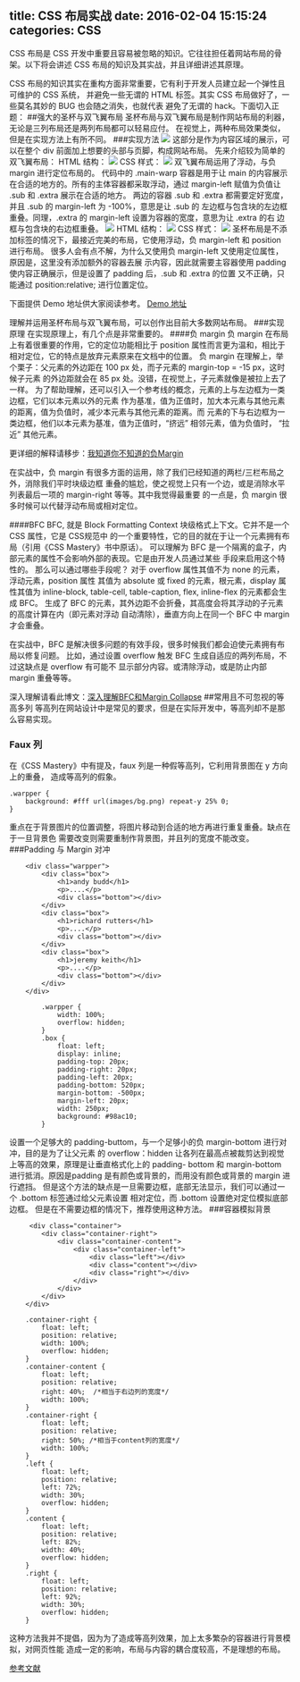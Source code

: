 ﻿title: CSS 布局实战
date: 2016-02-04 15:15:24
categories: CSS
---


CSS 布局是 CSS 开发中重要且容易被忽略的知识。它往往担任着网站布局的骨架。以下将会讲述 CSS 布局的知识及其实战，并且详细讲述其原理。
<!--more-->

CSS 布局的知识其实在重构方面非常重要，它有利于开发人员建立起一个弹性且可维护的 CSS 系统，
并避免一些无谓的 HTML 标签。其实 CSS 布局做好了，一些莫名其妙的 BUG 也会随之消失，也就代表
避免了无谓的 hack。下面切入正题：
##强大的圣杯与双飞翼布局
圣杯布局与双飞翼布局是制作网站布局的利器，无论是三列布局还是两列布局都可以轻易应付。
在视觉上，两种布局效果类似，但是在实现方法上有所不同。
###实现方法
![](http://7xns9g.com1.z0.glb.clouddn.com/shuangfeiyi.png)
这部分是作为内容区域的展示，可以在整个 div 前面加上想要的头部与页脚，构成网站布局。
先来介绍较为简单的双飞翼布局：
HTML 结构：
![](http://7xns9g.com1.z0.glb.clouddn.com/shuangfeiyicode.png)
CSS 样式：
![](http://7xns9g.com1.z0.glb.clouddn.com/shuangfeiyicss.png)
双飞翼布局运用了浮动，与负 margin 进行定位布局的。
代码中的 .main-warp 容器是用于让 main 的内容展示在合适的地方的。所有的主体容器都采取浮动，通过
margin-left 赋值为负值让 .sub 和 .extra 展示在合适的地方。
两边的容器 .sub 和 .extra 都需要定好宽度，并且 .sub 的 margin-left 为 -100%，意思是让 .sub 的
左边框与包含块的左边框重叠。同理，.extra 的 margin-left 设置为容器的宽度，意思为让 .extra 的右
边框与包含块的右边框重叠。
![](http://7xns9g.com1.z0.glb.clouddn.com/shengbei.png)
HTML 结构：
![](http://7xns9g.com1.z0.glb.clouddn.com/shengbeicode.png)
CSS 样式：
![](http://7xns9g.com1.z0.glb.clouddn.com/shengbeicss.png)
圣杯布局是不添加标签的情况下，最接近完美的布局，它使用浮动，负 margin-left 和 position 进行布局。
很多人会有点不解，为什么又使用负 margin-left 又使用定位属性，原因是，这里没有添加额外的容器去展
示内容，因此就需要主容器使用 padding 使内容正确展示，但是设置了 padding 后，.sub 和 .extra 的位置
又不正确，只能通过 position:relative; 进行位置定位。

下面提供 Demo 地址供大家阅读参考。
[Demo 地址](https://github.com/zhangxiang958/Task)

理解并运用圣杯布局与双飞翼布局，可以创作出目前大多数网站布局。
###实现原理
在实现原理上，有几个点是非常重要的。
####负 margin 
负 margin 在布局上有着很重要的作用，它的定位功能相比于 position 属性而言更为温和，相比于相对定位，它的特点是放弃元素原来在文档中的位置。
负 margin 在理解上，举个栗子：父元素的外边距在 100 px 处，而子元素的 margin-top = -15 px，这时候子元素
的外边距就会在 85 px 处。没错，在视觉上，子元素就像是被拉上去了一样。
为了帮助理解，还可以引入一个参考线的概念，元素的上与左边框为一类边框，它们以本元素以外的元素
作为基准，值为正值时，加大本元素与其他元素的距离，值为负值时，减少本元素与其他元素的距离。而
元素的下与右边框为一类边框，他们以本元素为基准，值为正值时，“挤远” 相邻元素，值为负值时，
“拉近” 其他元素。

更详细的解释请移步：[我知道你不知道的负Margin](http://www.hicss.net/i-know-you-do-not-know-the-negative-margin/)

在实战中，负 margin 有很多方面的运用，除了我们已经知道的两栏/三栏布局之外，消除我们平时块级边框
重叠的尴尬，使之视觉上只有一个边，或是消除水平列表最后一项的 margin-right 等等。其中我觉得最重要
的一点是，负 margin 很多时候可以代替浮动布局或相对定位。

####BFC
BFC, 就是 Block Formatting Context 块级格式上下文。它并不是一个 CSS 属性，它是 CSS规范中
的一个重要特性，它的目的就在于让一个元素拥有布局（引用《CSS Mastery》书中原话）。
可以理解为 BFC 是一个隔离的盒子，内部元素的属性不会影响外部的表现。它是由开发人员通过某些
手段来启用这个特性的。
那么可以通过哪些手段呢？ 对于 overflow 属性其值不为 none 的元素，浮动元素，position 属性
其值为 absolute 或 fixed 的元素，根元素，display 属性其值为 inline-block, table-cell, table-caption, flex, inline-flex 的元素都会生成 BFC。
生成了 BFC 的元素，其外边距不会折叠，其高度会将其浮动的子元素的高度计算在内（即元素对浮动
自动清除），垂直方向上在同一个 BFC 中 margin 才会重叠。

在实战中，BFC 是解决很多问题的有效手段，很多时候我们都会迫使元素拥有布局以修复问题。
比如，通过设置 overflow 触发 BFC 生成自适应的两列布局，不过这缺点是 overflow 有可能不
显示部分内容。或清除浮动，或是防止内部 margin 重叠等等。

深入理解请看此博文：[深入理解BFC和Margin Collapse](http://www.w3cplus.com/css/understanding-bfc-and-margin-collapse.html)
##常用且不可忽视的等高多列
等高列在网站设计中是常见的要求，但是在实际开发中，等高列却不是那么容易实现。
### Faux 列
在《CSS Mastery》中有提及，faux 列是一种假等高列，它利用背景图在 y 方向上的重叠，
造成等高列的假象。
```
.warpper {
    background: #fff url(images/bg.png) repeat-y 25% 0;
}
```
重点在于背景图片的位置调整，将图片移动到合适的地方再进行重复重叠。缺点在于一旦背景色
需要改变则需要重制作背景图，并且列的宽度不能改变。
###Padding 与 Margin 对冲
```
    <div class="warpper">
		<div class="box">
			<h1>andy budd</h1>
			<p>....</p>
			<div class="bottom"></div>
		</div>
		<div class="box">
			<h1>richard rutters</h1>
			<p>....</p>
			<div class="bottom"></div>
		</div>
		<div class="box">
			<h1>jeremy keith</h1>
			<p>....</p>
			<div class="bottom"></div>
		</div>
	</div>
```
```
        .warpper {
			width: 100%;
			overflow: hidden;
		}
		.box {
			float: left;
			display: inline;
			padding-top: 20px;
			padding-right: 20px;
			padding-left: 20px;
			padding-bottom: 520px;
			margin-bottom: -500px;
			margin-left: 20px;
			width: 250px;
			background: #98ac10;
		}
```
设置一个足够大的 padding-buttom，与一个足够小的负 margin-bottom 进行对冲，目的是为了让父元素
的 overflow：hidden 让各列在最高点被裁剪达到视觉上等高的效果，原理是让垂直格式化上的 padding-
bottom 和 margin-bottom 进行抵消。原因是padding 是有颜色或背景的，而用没有颜色或背景的 margin
进行遮挡。
但是这个方法的缺点是一旦需要边框，底部无法显示，我们可以通过一个 .bottom 标签通过给父元素设置
相对定位，而 .bottom 设置绝对定位模拟底部边框。
但是在不需要边框的情况下，推荐使用这种方法。
###容器模拟背景
```
     <div class="container">
        <div class="container-right">
            <div class="container-content">
                <div class="container-left">
                    <div class="left"></div>
                    <div class="content"></div>
                    <div class="right"></div>
                </div>
            </div>
        </div>
    </div>    
```
```
    .container-right {
        float: left;
        position: relative;
        width: 100%;
        overflow: hidden;
    }
    .container-content {
        float: left;
        position: relative;
        right: 40%;  /*相当于右边列的宽度*/
        width: 100%;
    }
    .container-right {
        float: left;
        position: relative;
        right: 50%; /*相当于content列的宽度*/
        width: 100%;
    }
    .left {
        float: left;
        position: relative;
        left: 72%;
        width: 30%;
        overflow: hidden;
    }
    .content {
        float: left;
        position: relative;
        left: 82%;
        width: 40%;
        overflow: hidden;
    }
    .right {
        float: left;
        position: relative;
        left: 92%;
        width: 30%;
        overflow: hidden;
    }
```
这种方法我并不提倡，因为为了造成等高列效果，加上太多繁杂的容器进行背景模拟，对网页性能
造成一定的影响，布局与内容的耦合度较高，不是理想的布局。

[参考文献](http://www.w3cplus.com/css/creaet-equal-height-columns)





